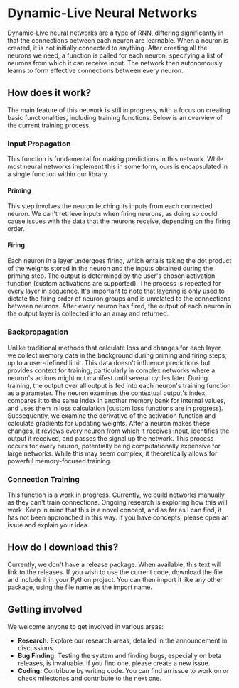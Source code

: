 # Dynamic-Live Neural Networks

Dynamic-Live neural networks are a type of RNN, differing significantly in that the connections between each neuron are learnable. When a neuron is created, it is not initially connected to anything. After creating all the neurons we need, a function is called for each neuron, specifying a list of neurons from which it can receive input. The network then autonomously learns to form effective connections between every neuron.

## How does it work?

The main feature of this network is still in progress, with a focus on creating basic functionalities, including training functions. Below is an overview of the current training process.

### Input Propagation

This function is fundamental for making predictions in this network. While most neural networks implement this in some form, ours is encapsulated in a single function within our library.

#### Priming

This step involves the neuron fetching its inputs from each connected neuron. We can't retrieve inputs when firing neurons, as doing so could cause issues with the data that the neurons receive, depending on the firing order.

#### Firing

Each neuron in a layer undergoes firing, which entails taking the dot product of the weights stored in the neuron and the inputs obtained during the priming step. The output is determined by the user's chosen activation function (custom activations are supported). The process is repeated for every layer in sequence. It's important to note that layering is only used to dictate the firing order of neuron groups and is unrelated to the connections between neurons. After every neuron has fired, the output of each neuron in the output layer is collected into an array and returned.

### Backpropagation

Unlike traditional methods that calculate loss and changes for each layer, we collect memory data in the background during priming and firing steps, up to a user-defined limit. This data doesn't influence predictions but provides context for training, particularly in complex networks where a neuron's actions might not manifest until several cycles later. During training, the output over all output is fed into each neuron's training function as a parameter. The neuron examines the contextual output's index, compares it to the same index in another memory bank for internal values, and uses them in loss calculation (custom loss functions are in progress). Subsequently, we examine the derivative of the activation function and calculate gradients for updating weights. After a neuron makes these changes, it reviews every neuron from which it receives input, identifies the output it received, and passes the signal up the network. This process occurs for every neuron, potentially being computationally expensive for large networks. While this may seem complex, it theoretically allows for powerful memory-focused training.

### Connection Training

This function is a work in progress. Currently, we build networks manually as they can't train connections. Ongoing research is exploring how this will work. Keep in mind that this is a novel concept, and as far as I can find, it has not been approached in this way. If you have concepts, please open an issue and explain your idea.

## How do I download this?

Currently, we don't have a release package. When available, this text will link to the releases. If you wish to use the current code, download the file and include it in your Python project. You can then import it like any other package, using the file name as the import name.

## Getting involved

We welcome anyone to get involved in various areas:

- **Research:** Explore our research areas, detailed in the announcement in discussions.
- **Bug Finding:** Testing the system and finding bugs, especially on beta releases, is invaluable. If you find one, please create a new issue.
- **Coding:** Contribute by writing code. You can find an issue to work on or check milestones and contribute to the next one.
